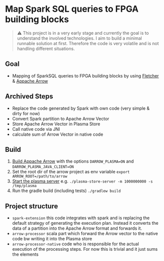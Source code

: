 # Map Spark SQL queries to FPGA building blocks

> :warning: This project is in a very early stage and currently the goal is to understand the involved technologies. I aim to build a minimal runnable solution at first. Therefore the code is very volatile and is not handling different situations.

## Goal

* Mapping of SparkSQL queries to FPGA building blocks by using [Fletcher](https://github.com/abs-tudelft/fletcher) & [Appache Arrow](https://github.com/apache/arrow)

## Archived Steps

* Replace the code generated by Spark with own code (very simple & dirty for now)
* Convert Spark partition to Apache Arrow Vector
* Store Apache Arrow Vector in Plasma Store
* Call native code via JNI
* calculate sum of Arrow Vector in native code

## Build 

1. [Build Appache Arrow](https://arrow.apache.org/docs/developers/cpp/building.html) with the options `DARROW_PLASMA=ON` and `DARROW_PLASMA_JAVA_CLIENT=ON`
2. Set the root dir of the arrow project as env variable `export ARROW_ROOT=/path/to/arrow`
3. [Start the plasma server](https://github.com/apache/arrow/blob/master/cpp/apidoc/tutorials/plasma.md) e.g. `./plasma-store-server -m 1000000000 -s /tmp/plasma`
4. Run the gradle build (including tests) `./gradlew build`

## Project structure

* `spark-extension` this code integrates with spark and is replacing the default strategy of generating the execution plan. Instead it converts the data of a partition into the Apache Arrow format and forwards it.
* `arrow-processor` scala part which forward the Arrow vector to the native code bw writing it into the Plasma store
* `arrow-processor-native` code who is responsible for the actual execution of the processing steps. For now this is trivial and it just sums the elements
